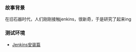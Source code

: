 ### 故事背景
在旧石器时代，人们刚刚接触jenkins，很新奇，于是研究了起来ing  

### 测试环境

* [Jenkins安装篇](https://my.oschina.net/bxxfighting/blog/3122435)  
